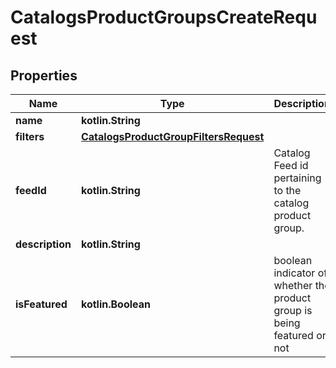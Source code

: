 
# CatalogsProductGroupsCreateRequest

## Properties
Name | Type | Description | Notes
------------ | ------------- | ------------- | -------------
**name** | **kotlin.String** |  | 
**filters** | [**CatalogsProductGroupFiltersRequest**](CatalogsProductGroupFiltersRequest.md) |  | 
**feedId** | **kotlin.String** | Catalog Feed id pertaining to the catalog product group. | 
**description** | **kotlin.String** |  |  [optional]
**isFeatured** | **kotlin.Boolean** | boolean indicator of whether the product group is being featured or not |  [optional]



